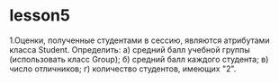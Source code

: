 # lesson5
1.Оценки, полученные студентами в сессию, являются атрибутами класса Student. Определить:
а) средний балл учебной группы (использовать класс Group);
б) средний балл каждого студента;
в) число отличников;
г) количество студентов, имеющих "2".
 
